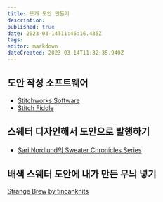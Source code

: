 ```yaml
---
title: 뜨개 도안 만들기
description: 
published: true
date: 2023-03-14T11:45:16.435Z
tags: 
editor: markdown
dateCreated: 2023-03-14T11:32:35.940Z
---
```


## 도안 작성 소프트웨어
- [Stitchworks Software](http://stitchworkssoftware.com/)
- [Stitch Fiddle](https://www.stitchfiddle.com/en)



## 스웨터 디자인해서 도안으로 발행하기
- [Sari Nordlund의 Sweater Chronicles Series](https://www.youtube.com/playlist?list=PLpQPtxDXBPsVJDwxCZavgl-S8opSKZZvL)

## 배색 스웨터 도안에 내가 만든 무늬 넣기
[Strange Brew by tincanknits](https://www.ravelry.com/patterns/sources/strange-brew)

